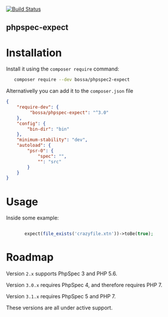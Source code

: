 [![Build Status](https://travis-ci.org/BossaConsulting/phpspec-expect.svg?branch=3.x)](https://travis-ci.org/BossaConsulting/phpspec-expect)

phpspec-expect
---------------

Installation
============

Install it using the `composer require` command:

```bash
   composer require --dev bossa/phpspec2-expect
```

Alternativelly you can add it to the `composer.json` file

```json
{
    "require-dev": {
         "bossa/phpspec-expect": "^3.0"
    },
    "config": {
        "bin-dir": "bin"
    },
    "minimum-stability": "dev",
    "autoload": {
        "psr-0": {
            "spec": "",
            "": "src"
        }
    }
}
```

Usage
=====

Inside some example:

```php

       expect(file_exists('crazyfile.xtn'))->toBe(true);

```

Roadmap
=======

Version `2.x` supports PhpSpec 3 and PHP 5.6.

Version `3.0.x` requires PhpSpec 4, and therefore requires PHP 7.

Version `3.1.x` requires PhpSpec 5 and PHP 7.

These versions are all under active support.
